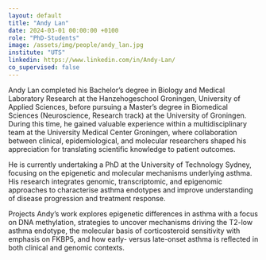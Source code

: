 ```yaml
---
layout: default
title: "Andy Lan"
date: 2024-03-01 00:00:00 +0100
role: "PhD-Students"
image: /assets/img/people/andy_lan.jpg
institute: "UTS"
linkedin: https://www.linkedin.com/in/Andy-Lan/
co_supervised: false
---
```

Andy Lan completed his Bachelor’s degree in Biology and Medical Laboratory Research at the Hanzehogeschool Groningen, University of Applied Sciences, before pursuing a Master’s degree in Biomedical Sciences (Neuroscience, Research track) at the University of Groningen. During this time, he gained valuable experience within a multidisciplinary team at the University Medical Center Groningen, where collaboration between clinical, epidemiological, and molecular researchers shaped his appreciation for translating scientific knowledge to patient outcomes.

He is currently undertaking a PhD at the University of Technology Sydney, focusing on the epigenetic and molecular mechanisms underlying asthma. His research integrates genomic, transcriptomic, and epigenomic approaches to characterise asthma endotypes and improve understanding of disease progression and treatment response.

Projects
Andy’s work explores epigenetic differences in asthma with a focus on DNA methylation, strategies to uncover mechanisms driving the T2-low asthma endotype, the molecular basis of corticosteroid sensitivity with emphasis on FKBP5, and how early- versus late-onset asthma is reflected in both clinical and genomic contexts.
